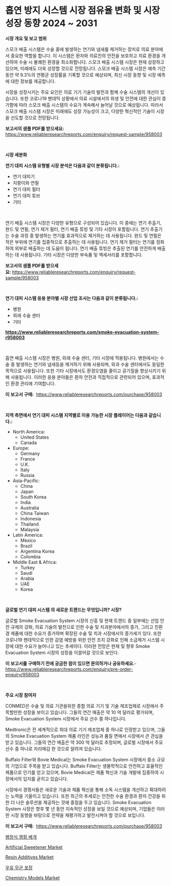 <p><h1>흡연 방지 시스템 시장 점유율 변화 및 시장 성장 동향 2024 ~ 2031</h1></p><p><strong>시장 개요 및 보고 범위</strong></p>
<p><p>스모크 배출 시스템은 수술 중에 발생하는 연기와 냄새를 제거하는 장치로 의료 분야에서 중요한 역할을 합니다. 이 시스템은 환자와 의료진의 안전을 보호하고 치료 환경을 개선하여 수술 시 불쾌한 환경을 최소화합니다. 스모크 배출 시스템 시장은 현재 성장하고 있으며, 미래에도 더욱 성장할 것으로 전망됩니다. 스모크 배출 시스템 시장은 예측 기간 동안 약 9.3%의 연평균 성장률을 기록할 것으로 예상되며, 최신 시장 동향 및 시장 예측에 대한 정보를 제공합니다.</p><p>시장을 성장시키는 주요 요인은 의료 기기 기술의 발전과 함께 수술 시스템의 개선이 있습니다. 또한 코로나19 팬데믹 상황에서 의료 시설에서의 위생 및 안전에 대한 관심이 증가함에 따라 스모크 배출 시스템의 수요가 계속해서 늘어날 것으로 예상됩니다. 따라서 스모크 배출 시스템 시장은 미래에도 성장 가능성이 크고, 다양한 혁신적인 기술이 시장을 선도할 것으로 전망됩니다.</p></p>
<p><strong>보고서의 샘플 PDF를 받으세요:</strong> <a href="https://www.reliableresearchreports.com/enquiry/request-sample/958003">https://www.reliableresearchreports.com/enquiry/request-sample/958003</a></p>
<p>&nbsp;</p>
<p><strong>시장 세분화</strong></p>
<p><strong>연기 대피 시스템 유형별 시장 분석은 다음과 같이 분류됩니다.:</strong></p>
<p><ul><li>연기 대피기</li><li>지팡이와 연필</li><li>연기 대피 필터</li><li>연기 대피 튜브</li><li>기타</li></ul></p>
<p>&nbsp;</p>
<p><p>연기 배출 시스템 시장은 다양한 유형으로 구성되어 있습니다. 이 중에는 연기 추출기, 완드 및 연필, 연기 제거 필터, 연기 배출 튜빙 및 기타 시장이 포함됩니다. 연기 추출기는 수술 과정 중 발생하는 연기를 효과적으로 제거하는 데 사용됩니다. 완드 및 연필은 작은 부위에 연기를 집중적으로 추출하는 데 사용됩니다. 연기 제거 필터는 연기를 정화하여 외부로 배출하는 데 도움이 됩니다. 연기 배출 튜빙은 추출된 연기를 안전하게 배출하는 데 사용됩니다. 기타 시장은 다양한 부속품 및 액세서리를 포함합니다.</p></p>
<p><strong>보고서의 샘플 PDF를 받으세요:</strong>&nbsp;<a href="https://www.reliableresearchreports.com/enquiry/request-sample/958003">https://www.reliableresearchreports.com/enquiry/request-sample/958003</a></p>
<p>&nbsp;</p>
<p><strong> 연기 대피 시스템 응용 분야별 시장 산업 조사는 다음과 같이 분류됩니다.:</strong></p>
<p><ul><li>병원</li><li>외래 수술 센터</li><li>기타</li></ul></p>
<p><strong><a href="https://www.reliableresearchreports.com/smoke-evacuation-system-r958003">https://www.reliableresearchreports.com/smoke-evacuation-system-r958003</a></strong></p>
<p>&nbsp;</p>
<p><p>흡연 배출 시스템 시장은 병원, 외래 수술 센터, 기타 시장에 적용됩니다. 병원에서는 수술 중 발생하는 연기와 냄새등을 제거하기 위해 사용되며, 외과 수술 센터에서도 동일한 목적으로 사용됩니다. 또한 기타 시장에서도 환경오염을 줄이고 공기질을 향상시키기 위해 사용됩니다. 이러한 응용 분야들은 환자 안전과 직접적으로 관련되어 있으며, 효과적인 환경 관리에 기여합니다.</p></p>
<p><strong>이 보고서 구매:</strong>&nbsp; <a href="https://www.reliableresearchreports.com/purchase/958003">https://www.reliableresearchreports.com/purchase/958003</a></p>
<p>&nbsp;</p>
<p><strong>지역 측면에서 연기 대피 시스템 지역별로 이용 가능한 시장 플레이어는 다음과 같습니다.:</strong></p>
<p><ul>
    <li>
        North America:
        <ul>
            <li>United States</li>
            <li>Canada</li>
        </ul>
    </li>
    <li>
        Europe:
        <ul>
            <li>Germany</li>
            <li>France</li>
            <li>U.K.</li>
            <li>Italy</li>
            <li>Russia</li>
        </ul>
    </li>
    <li>
        Asia-Pacific:
        <ul>
            <li>China</li>
            <li>Japan</li>
            <li>South Korea</li>
            <li>India</li>
            <li>Australia</li>
            <li>China Taiwan</li>
            <li>Indonesia</li>
            <li>Thailand</li>
            <li>Malaysia</li>
        </ul>
    </li>
    <li>
        Latin America:
        <ul>
            <li>Mexico</li>
            <li>Brazil</li>
            <li>Argentina Korea</li>
            <li>Colombia</li>
        </ul>
    </li>
    <li>
        Middle East & Africa:
        <ul>
            <li>Turkey</li>
            <li>Saudi</li>
            <li>Arabia</li>
            <li>UAE</li>
            <li>Korea</li>
        </ul>
    </li>
    </ul></p>
<p>&nbsp;</p>
<p><strong>글로벌 연기 대피 시스템 의 새로운 트렌드는 무엇입니까? 시장?</strong></p>
<p><p>글로벌 Smoke Evacuation System 시장의 신흥 및 현재 트렌드 중 일부에는 산업 안전 규제의 강화, 의료 기술의 발전으로 인한 수술 및 치과분야에서의 증가, 그리고 친환경 제품에 대한 수요가 증가하며 확장된 수술 및 치과 시장에서의 증가세가 있다. 또한 코로나19 팬데믹으로 인한 감염 예방을 위한 안전 조치 강화로 인해 소금제거 시스템 시장에 대한 수요가 늘어나고 있는 추세이다. 이러한 전망은 현재 및 향후 Smoke Evacuation System 시장의 성장을 이끌어갈 것으로 보인다.</p></p>
<p><strong>이 보고서를 구매하기 전에 궁금한 점이 있으면 문의하거나 공유하세요.</strong>- <a href="https://www.reliableresearchreports.com/enquiry/pre-order-enquiry/958003">https://www.reliableresearchreports.com/enquiry/pre-order-enquiry/958003</a></p>
<p>&nbsp;</p>
<p><strong>주요 시장 참여자</strong></p>
<p><p>CONMED은 수술 및 의료 기관을위한 종합 의료 기기 및 기술 제조업체로 시장에서 주목할만한 성장을 보이고 있습니다. 그들의 연간 매출은 약 10 억 달러로 평가되며, Smoke Evacuation System 시장에서 주요 선수 중 하나입니다.</p><p>Medtronic은 전 세계적으로 최대 의료 기기 제조업체 중 하나로 인정받고 있으며, 그들의 Smoke Evacuation System 제품 라인은 성능과 품질 면에서 시장에서 큰 관심을 받고 있습니다. 그들의 연간 매출은 약 300 억 달러로 추정되며, 글로벌 시장에서 주요 선수 중 하나로 자리매김 한 것으로 알려져 있습니다.</p><p>Buffalo Filter와 Bovie Medical는 Smoke Evacuation System 시장에서 중소 규모의 기업으로 주목을 받고 있습니다. Buffalo Filter는 생물학적으로 안전하고 효율적인 제품으로 인기를 얻고 있으며, Bovie Medical은 제품 혁신과 기술 개발에 집중하여 시장에서의 입지를 굳히고 있습니다.</p><p>시장에서 경쟁사들은 새로운 기술과 제품 혁신을 통해 소독 시스템을 개선하고 확대하려는 노력을 기울이고 있습니다. 또한 최근의 추세로는 안전한 수술 환경과 환자 건강을 위한 더 나은 솔루션을 제공하는 것에 중점을 두고 있습니다. Smoke Evacuation System 시장은 향후 몇 년 동안 지속적인 성장을 보일 것으로 예상되며, 기업들은 이러한 시장 동향을 바탕으로 전략을 재평가하고 발전시켜야 할 것으로 보입니다.</p></p>
<p><strong>이 보고서 구매:</strong>&nbsp;&nbsp;<a href="https://www.reliableresearchreports.com/purchase/958003">https://www.reliableresearchreports.com/purchase/958003</a></p>
<p><p><a href="https://github.com/hzumrdvas204296/Market-Research-Report-List-1/blob/main/527387516241.md">팽창식 캠핑 베개</a></p><p><a href="https://github.com/changoleonlaverguenzanoexiste/Market-Research-Report-List-2/blob/main/artificial-sweetener-market.md">Artificial Sweetener Market</a></p><p><a href="https://issuu.com/reportprime-2/docs/resin-additives-market-size-2030.pptx">Resin Additives Market</a></p><p><a href="https://github.com/PhilToryphy7876567/Market-Research-Report-List-1/blob/main/413501716238.md">우유 무균 포장</a></p><p><a href="https://issuu.com/reportprime-2/docs/chemistry-models-market-size-2030.pptx">Chemistry Models Market</a></p></p>